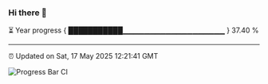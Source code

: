 ### Hi there 👋

⏳ Year progress { ███████████▁▁▁▁▁▁▁▁▁▁▁▁▁▁▁▁▁▁▁ } 37.40 %

---

⏰ Updated on Sat, 17 May 2025 12:21:41 GMT

![Progress Bar CI](https://github.com/code-lakshay/GitHub-Actions-Demo/workflows/Progress%20Bar%20CI/badge.svg)
